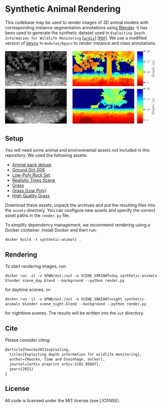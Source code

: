 # Synthetic Animal Rendering

This codebase may be used to render images of 3D animal models with corresponding instance segmentation annotations using [Blender](https://www.blender.org/). It has been used to generate the synthetic dataset used in `Exploiting Depth Information for Wildlife Monitoring` [[`arXiv`](https://arxiv.org/abs/2102.05607)] [[`PDF`](https://arxiv.org/pdf/2102.05607)]. We use a modified version of [bpycv](https://github.com/DIYer22/bpycv) in `modules/bpycv` to render instance and class annotations.

![Demo Image](./demo.png)

## Setup

You will need some animal and environmental assets not included in this repository. We used the following assets:

- [Animal pack deluxe](https://assetstore.unity.com/packages/3d/characters/animals/animal-pack-deluxe-99702)
- [Ground Dirt 008](https://www.poliigon.com/texture/ground-dirt-008/907)
- [Low-Poly Rock Set](https://free3d.com/3d-model/low-poly-rock-set-5-different-rocks-92678.html)
- [Realistic Trees Scene](https://free3d.com/3d-model/realistic-tree-pack-3-trees-95419.html)
- [Grass](https://www.blog.viz-people.com/blog/free-3d-model-grass/)
- [Grass (Low Poly)](https://free3d.com/3d-model/grass-low-poly-59616.html)
- [High Quality Grass](https://free3d.com/3d-model/high-quality-grass-78178.html)

Download these assets, unpack the archives and put the resulting files into the `assets` directory. You can configure new assets and specify the correct asset paths in the `render.py` file.

To simplify dependency management, we recommend rendering using a Docker container. Install Docker and then run:
```
docker build -t synthetic-animals .
```

## Rendering

To start rendering images, run:
```
docker run -it -v $PWD/out:/out -e SCENE_VARIANT=day synthetic-animals blender scene_day.blend --background --python render.py
```
for daytime scenes, or:
```
docker run -it -v $PWD/out:/out -e SCENE_VARIANT=night synthetic-animals blender scene_night.blend --background --python render.py
```
for nighttime scenes. The results will be written into the `out` directory.

## Cite

Please consider citing:
```
@article{haucke2021exploiting,
  title={Exploiting depth information for wildlife monitoring},
  author={Haucke, Timm and Steinhage, Volker},
  journal={arXiv preprint arXiv:2102.05607},
  year={2021}
}
```

## License

All code is licensed under the MIT license (see LICENSE).